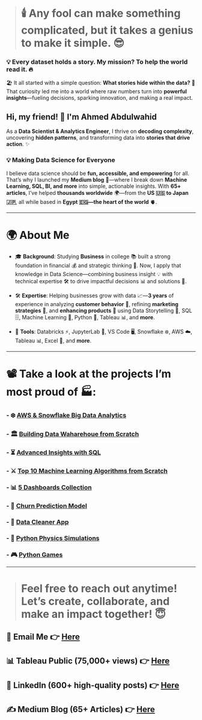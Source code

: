 > # 🕯️ **Any fool can make something complicated, but it takes a genius to make it simple.** 😎  

### 💡 Every dataset holds a story. My mission? **To help the world read it.** 🔥  

🏖️ It all started with a simple question: **What stories hide within the data?** 🤔 That curiosity led me into a world where raw numbers turn into **powerful insights**—fueling decisions, sparking innovation, and making a real impact.    

## Hi, my friend! 👋 I'm **Ahmed Abdulwahid**  

As a **Data Scientist & Analytics Engineer**, I thrive on **decoding complexity**, uncovering **hidden patterns**, and transforming data into **stories that drive action**. ✨  

### 💡 **Making Data Science for Everyone**  
I believe data science should be **fun, accessible, and empowering** for all. That’s why I launched my **Medium blog** 📃—where I break down **Machine Learning, SQL, BI, and more** into simple, actionable insights. With **65+ articles**, I’ve helped **thousands worldwide** 🌍—from the **US 🇺🇸 to Japan 🇯🇵**, all while based in **Egypt 🇪🇬—the heart of the world** 🫀.  


---

# 🌍 About Me

- 🎓 **Background**: Studying **Business** in college 📚 built a strong foundation in financial 💰 and strategic thinking 🎯. Now, I apply that knowledge in Data Science—combining business insight 💡 with technical expertise 🛠️ to drive impactful decisions 📊 and solutions 🚀.
    
- 🛠️ **Expertise**: Helping businesses grow with data 📈—**3 years** of experience in analyzing **customer behavior** 👥, refining **marketing strategies** 🎯, and **enhancing products** 🚀 using Data Storytelling 📖, SQL 🗄️, Machine Learning 🤖, Python 🐍, Tableau 📊, and **more**.
  
- 🔧 **Tools**: Databricks ⚡, JupyterLab 📓, VS Code 🖥️, Snowflake ❄️, AWS ☁️, Tableau 📊, Excel 📑, and **more**.


---

# 📽️ Take a look at the projects I’m most proud of 🏭:

### - ❄️ [**AWS & Snowflake Big Data Analytics**](https://github.com/AhmedAbdulWahid-Data/AWS_Snowflake_Project/tree/main)

### - 🏛️ [**Building Data Waharehoue from Scratch**](https://github.com/AhmedAbdulWahid-Data/Data_Warehouse_from_Scratch)

### - ⏳ [**Advanced Insights with SQL**](https://github.com/AhmedAbdulWahid-Data/Advanced_Insights_with_SQL/tree/main)

### - ⚔️ [**Top 10 Machine Learning Algorithms from Scratch**](https://github.com/AhmedAbdulWahid-Data/Top_10_ML_Algorithms)
  
### - 📊 [**5 Dashboards Collection**](https://github.com/AhmedAbdulWahid-Data/Top_5_Dashboards)
  
### - 🤖 [**Churn Prediction Model**](https://github.com/AhmedAbdulWahid-Data/Customer_Churn_Prediction)
  
### - 🧼 [**Data Cleaner App**](https://github.com/AhmedAbdulWahid-Data/Data_Cleaner_app)

### - 🔭 [**Python Physics Simulations**](https://github.com/AhmedAbdulWahid-Data/Python_Physics)
  
### - 🎮 [**Python Games**](https://github.com/AhmedAbdulWahid-Data/Python_Games)


---

> # Feel free to reach out anytime! Let’s create, collaborate, and make an impact together! 😇   

## 📧 Email Me 👉 [Here](mailto:ahmedabdulwahid.data@gmail.com)

## 📊 Tableau Public (75,000+ views) 👉 [Here](https://public.tableau.com/app/profile/ahmed.abdul.wahid/vizzes)

## 💼 LinkedIn (600+ high-quality posts) 👉 [Here](https://www.linkedin.com/in/ahmed-abdulwahid/)

## ✍️ Medium Blog (65+ Articles) 👉 [Here](https://medium.com/@ahmedabdulwahid.data)



